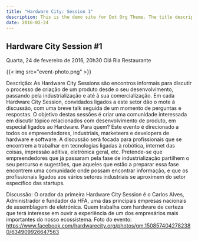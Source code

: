 ```yaml
---
title: "Hardware City: Session 1"
description: This is the demo site for Dot Org Theme. The title description and images front matter is required for meta og content.
date: 2016-02-24
---
```


## Hardware City Session #1

Quarta, 24 de fevereiro de 2016, 20h30
Olá Ria Restaurante

{{< img src="event-photo.png" >}}

Descrição: As Hardware City Sessions são encontros informais para discutir o processo de criação de um produto desde o seu desenvolvimento, passando pela industrialização e até à sua comercialização.
Em cada Hardware City Session, convidados ligados a este setor dão o mote à discussão, com uma breve talk seguida de um momento de perguntas e respostas.
O objetivo destas sessões é criar uma comunidade interessada em discutir tópico relacionados com desenvolvimento de produto, em especial ligados ao Hardware.
Para quem?
Este evento é direcionado a todos os empreendedores, industriais, marketeers e developers de hardware e software. A discussão será focada para profissionais que se encontrem a trabalhar em tecnologias ligadas à robótica, internet das coisas, impressão aditiva, eletrónica geral, etc.
Pretende-se que empreendedores que já passaram pela fase de industrialização partilhem o seu percurso e sugestões, que aqueles que estão a preparar essa fase encontrem uma comunidade onde possam encontrar informação, e que os profissionais ligados aos vários setores industriais se aproximem do setor específico das startups.

Discussão:
O orador da primeira Hardware City Session é o Carlos Alves, Administrador e fundador da HFA, uma das principais empresas nacionais de assemblagem de eletrónica.
Quem trabalha com hardware de certeza que terá interesse em ouvir a experiência de um dos empresários mais importantes do nosso ecossistema.
Foto do evento: https://www.facebook.com/hardwarecity.org/photos/gm.1508574042782380/634909926647563
